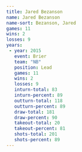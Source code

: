 ```yaml
---
title: Jared Bezanson
name: Jared Bezanson
name-sort: Bezanson, Jared
games: 11
wins: 2
losses: 9
years:
 - year: 2015
   event: Brier
   team: "NB"
   position: Lead
   games: 11
   wins: 2
   losses: 9
   inturn-total: 83
   inturn-percent: 89
   outturn-total: 118
   outturn-percent: 89
   draw-total: 181
   draw-percent: 90
   takeout-total: 20
   takeout-percent: 81
   shots-total: 201
   shots-percent: 89
---
```

